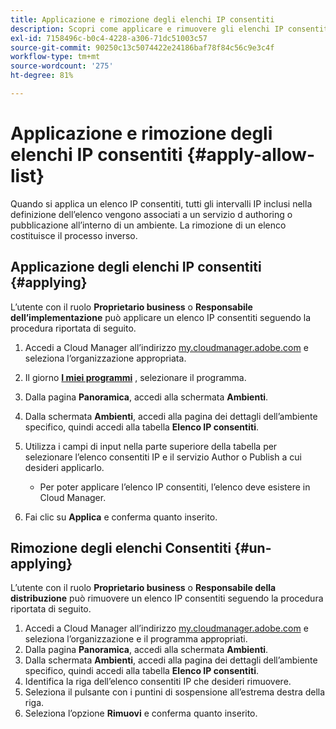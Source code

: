 ```yaml
---
title: Applicazione e rimozione degli elenchi IP consentiti
description: Scopri come applicare e rimuovere gli elenchi IP consentiti dagli ambienti.
exl-id: 7158496c-b0c4-4228-a306-71dc51003c57
source-git-commit: 90250c13c5074422e24186baf78f84c56c9e3c4f
workflow-type: tm+mt
source-wordcount: '275'
ht-degree: 81%

---
```



# Applicazione e rimozione degli elenchi IP consentiti {#apply-allow-list}

Quando si applica un elenco IP consentiti, tutti gli intervalli IP inclusi nella definizione dell’elenco vengono associati a un servizio d authoring o pubblicazione all’interno di un ambiente. La rimozione di un elenco costituisce il processo inverso.

## Applicazione degli elenchi IP consentiti {#applying}

L’utente con il ruolo **Proprietario business** o **Responsabile dell’implementazione** può applicare un elenco IP consentiti seguendo la procedura riportata di seguito.

1. Accedi a Cloud Manager all’indirizzo [my.cloudmanager.adobe.com](https://my.cloudmanager.adobe.com/) e seleziona l’organizzazione appropriata.

1. Il giorno **[I miei programmi](/help/implementing/cloud-manager/getting-access-to-aem-in-cloud/editing-programs.md#my-programs)** , selezionare il programma.
1. Dalla pagina **Panoramica**, accedi alla schermata **Ambienti**.
1. Dalla schermata **Ambienti**, accedi alla pagina dei dettagli dell’ambiente specifico, quindi accedi alla tabella **Elenco IP consentiti**.
1. Utilizza i campi di input nella parte superiore della tabella per selezionare l’elenco consentiti IP e il servizio Author o Publish a cui desideri applicarlo.
   * Per poter applicare l’elenco IP consentiti, l’elenco deve esistere in Cloud Manager.
1. Fai clic su **Applica** e conferma quanto inserito.

## Rimozione degli elenchi Consentiti {#un-applying}

L’utente con il ruolo **Proprietario business** o **Responsabile della distribuzione** può rimuovere un elenco IP consentiti seguendo la procedura riportata di seguito.

1. Accedi a Cloud Manager all’indirizzo [my.cloudmanager.adobe.com](https://my.cloudmanager.adobe.com/) e seleziona l’organizzazione e il programma appropriati.
1. Dalla pagina **Panoramica**, accedi alla schermata **Ambienti**.
1. Dalla schermata **Ambienti**, accedi alla pagina dei dettagli dell’ambiente specifico, quindi accedi alla tabella **Elenco IP consentiti**.
1. Identifica la riga dell’elenco consentiti IP che desideri rimuovere.
1. Seleziona il pulsante con i puntini di sospensione all’estrema destra della riga.
1. Seleziona l’opzione **Rimuovi** e conferma quanto inserito.
